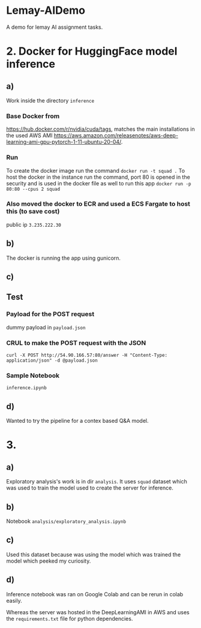 # Lemay-AIDemo
A demo for lemay AI assignment tasks. 


# 2. Docker for HuggingFace model inference
## a)
Work inside the directory `inference` 
### Base Docker from
https://hub.docker.com/r/nvidia/cuda/tags, matches the main installations in the used AWS AMI https://aws.amazon.com/releasenotes/aws-deep-learning-ami-gpu-pytorch-1-11-ubuntu-20-04/.

### Run
To create the docker image run the command
```docker run -t squad .```
To host the docker in the instance run the command, port 80 is opened in the security and is used in the docker file as well to run this app
```docker run -p 80:80 --cpus 2 squad```

### Also moved the docker to ECR and used a ECS Fargate to host this (to save cost)
public ip `3.235.222.30`

## b)
The docker is running the app using gunicorn.

## c)
## Test 
### Payload for the POST request
dummy payload in `payload.json`

### CRUL to make the POST request with the JSON
```curl -X POST http://54.90.166.57:80/answer -H "Content-Type: application/json" -d @payload.json```

### Sample Notebook
`inference.ipynb`

## d)
Wanted to try the pipeline for a contex based Q&A model.


# 3. 
## a)
Exploratory analysis's work is in dir `analysis`. It uses `squad` dataset which was used to train the model used to create the server for inference.

## b)
Notebook `analysis/exploratory_analysis.ipynb`

## c) 
Used this dataset because was using the model which was trained the model which peeked my curiosity.

## d)
Inference notebook was ran on Google Colab and can be rerun in colab easily.

Whereas the server was hosted in the DeepLearningAMI in AWS and uses the `requirements.txt` file for python dependencies.
